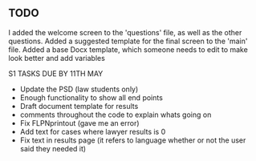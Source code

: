 ## TODO


I added the welcome screen to the 'questions' file, as well as the other questions.
Added a suggested template for the final screen to the 'main' file.
Added a base Docx template, which someone needs to edit to make look better and add variables

S1 TASKS DUE BY 11TH MAY

- Update the PSD (law students only)
- Enough functionality to show all end points
- Draft document template for results
- comments throughout the code to explain whats going on
- Fix FLPNprintout (gave me an error)
- Add text for cases where lawyer results is 0
- Fix text in results page (it refers to language whether or not the user said they needed it)


